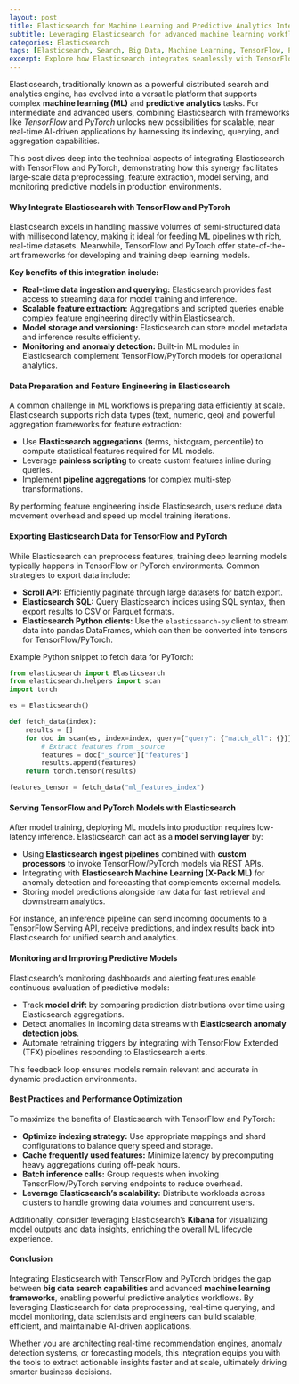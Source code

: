 ```yaml
---
layout: post
title: Elasticsearch for Machine Learning and Predictive Analytics Integrating with TensorFlow and PyTorch  
subtitle: Leveraging Elasticsearch for advanced machine learning workflows and predictive analytics with TensorFlow and PyTorch integration  
categories: Elasticsearch  
tags: [Elasticsearch, Search, Big Data, Machine Learning, TensorFlow, PyTorch, Predictive Analytics, Data Science, AI]  
excerpt: Explore how Elasticsearch integrates seamlessly with TensorFlow and PyTorch to enhance machine learning and predictive analytics workflows, enabling scalable, real-time insights for data-driven applications.  
---
```

Elasticsearch, traditionally known as a powerful distributed search and analytics engine, has evolved into a versatile platform that supports complex **machine learning (ML)** and **predictive analytics** tasks. For intermediate and advanced users, combining Elasticsearch with frameworks like *TensorFlow* and *PyTorch* unlocks new possibilities for scalable, near real-time AI-driven applications by harnessing its indexing, querying, and aggregation capabilities.

This post dives deep into the technical aspects of integrating Elasticsearch with TensorFlow and PyTorch, demonstrating how this synergy facilitates large-scale data preprocessing, feature extraction, model serving, and monitoring predictive models in production environments.

#### Why Integrate Elasticsearch with TensorFlow and PyTorch

Elasticsearch excels in handling massive volumes of semi-structured data with millisecond latency, making it ideal for feeding ML pipelines with rich, real-time datasets. Meanwhile, TensorFlow and PyTorch offer state-of-the-art frameworks for developing and training deep learning models.

**Key benefits of this integration include:**

- **Real-time data ingestion and querying:** Elasticsearch provides fast access to streaming data for model training and inference.
- **Scalable feature extraction:** Aggregations and scripted queries enable complex feature engineering directly within Elasticsearch.
- **Model storage and versioning:** Elasticsearch can store model metadata and inference results efficiently.
- **Monitoring and anomaly detection:** Built-in ML modules in Elasticsearch complement TensorFlow/PyTorch models for operational analytics.

#### Data Preparation and Feature Engineering in Elasticsearch

A common challenge in ML workflows is preparing data efficiently at scale. Elasticsearch supports rich data types (text, numeric, geo) and powerful aggregation frameworks for feature extraction:

- Use **Elasticsearch aggregations** (terms, histogram, percentile) to compute statistical features required for ML models.
- Leverage **painless scripting** to create custom features inline during queries.
- Implement **pipeline aggregations** for complex multi-step transformations.

By performing feature engineering inside Elasticsearch, users reduce data movement overhead and speed up model training iterations.

#### Exporting Elasticsearch Data for TensorFlow and PyTorch

While Elasticsearch can preprocess features, training deep learning models typically happens in TensorFlow or PyTorch environments. Common strategies to export data include:

- **Scroll API:** Efficiently paginate through large datasets for batch export.
- **Elasticsearch SQL:** Query Elasticsearch indices using SQL syntax, then export results to CSV or Parquet formats.
- **Elasticsearch Python clients:** Use the `elasticsearch-py` client to stream data into pandas DataFrames, which can then be converted into tensors for TensorFlow/PyTorch.

Example Python snippet to fetch data for PyTorch:

```python
from elasticsearch import Elasticsearch
from elasticsearch.helpers import scan
import torch

es = Elasticsearch()

def fetch_data(index):
    results = []
    for doc in scan(es, index=index, query={"query": {"match_all": {}}}):
        # Extract features from _source
        features = doc["_source"]["features"]
        results.append(features)
    return torch.tensor(results)

features_tensor = fetch_data("ml_features_index")
```

#### Serving TensorFlow and PyTorch Models with Elasticsearch

After model training, deploying ML models into production requires low-latency inference. Elasticsearch can act as a **model serving layer** by:

- Using **Elasticsearch ingest pipelines** combined with **custom processors** to invoke TensorFlow/PyTorch models via REST APIs.
- Integrating with **Elasticsearch Machine Learning (X-Pack ML)** for anomaly detection and forecasting that complements external models.
- Storing model predictions alongside raw data for fast retrieval and downstream analytics.

For instance, an inference pipeline can send incoming documents to a TensorFlow Serving API, receive predictions, and index results back into Elasticsearch for unified search and analytics.

#### Monitoring and Improving Predictive Models

Elasticsearch’s monitoring dashboards and alerting features enable continuous evaluation of predictive models:

- Track **model drift** by comparing prediction distributions over time using Elasticsearch aggregations.
- Detect anomalies in incoming data streams with **Elasticsearch anomaly detection jobs**.
- Automate retraining triggers by integrating with TensorFlow Extended (TFX) pipelines responding to Elasticsearch alerts.

This feedback loop ensures models remain relevant and accurate in dynamic production environments.

#### Best Practices and Performance Optimization

To maximize the benefits of Elasticsearch with TensorFlow and PyTorch:

- **Optimize indexing strategy:** Use appropriate mappings and shard configurations to balance query speed and storage.
- **Cache frequently used features:** Minimize latency by precomputing heavy aggregations during off-peak hours.
- **Batch inference calls:** Group requests when invoking TensorFlow/PyTorch serving endpoints to reduce overhead.
- **Leverage Elasticsearch’s scalability:** Distribute workloads across clusters to handle growing data volumes and concurrent users.

Additionally, consider leveraging Elasticsearch’s **Kibana** for visualizing model outputs and data insights, enriching the overall ML lifecycle experience.

#### Conclusion

Integrating Elasticsearch with TensorFlow and PyTorch bridges the gap between **big data search capabilities** and advanced **machine learning frameworks**, enabling powerful predictive analytics workflows. By leveraging Elasticsearch for data preprocessing, real-time querying, and model monitoring, data scientists and engineers can build scalable, efficient, and maintainable AI-driven applications.

Whether you are architecting real-time recommendation engines, anomaly detection systems, or forecasting models, this integration equips you with the tools to extract actionable insights faster and at scale, ultimately driving smarter business decisions.
